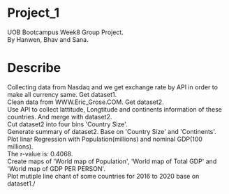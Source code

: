 # Project_1
UOB Bootcampus Week8 Group Project.\
By Hanwen, Bhav and Sana.
# Describe
Collecting data from Nasdaq and we get exchange rate by API in order to make all currency same. Get dataset1.\
Clean data from WWW.Eric_Grose.COM. Get dataset2.\
Use API to collect lattitude, Longtitude and continents information of these countries. And merge with dataset2.\
Cut dataset2 into four bins 'Country Size'.\
Generate summary of dataset2. Base on 'Country Size' and 'Continents'.\
Plot linar Regression with Population(millions) and nominal GDP(100 millions).\
The r-value is: 0.4068.\
Create maps of 'World map of Population', 'World map of Total GDP' and 'World map of GDP PER PERSON'.\
Plot mutiple line chant of some countries for 2016 to 2020 base on dataset1./

